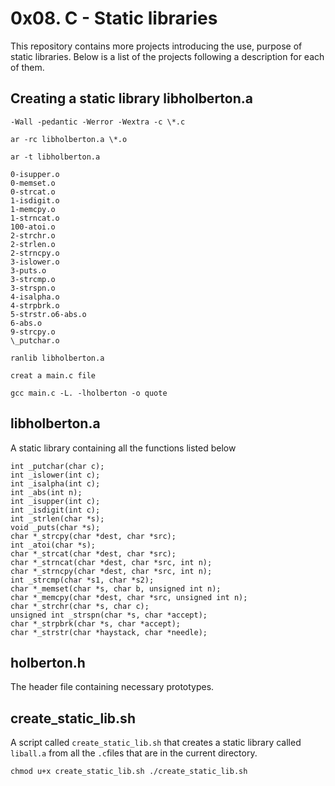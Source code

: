 # 0x08. C - Static libraries

This repository contains more projects introducing the use, purpose of static libraries. Below is a list of the projects following a description for each of them.

## Creating a static library libholberton.a
```
-Wall -pedantic -Werror -Wextra -c \*.c

ar -rc libholberton.a \*.o

ar -t libholberton.a

0-isupper.o
0-memset.o
0-strcat.o
1-isdigit.o
1-memcpy.o
1-strncat.o
100-atoi.o
2-strchr.o
2-strlen.o
2-strncpy.o
3-islower.o
3-puts.o
3-strcmp.o
3-strspn.o
4-isalpha.o
4-strpbrk.o
5-strstr.o6-abs.o
6-abs.o
9-strcpy.o
\_putchar.o

ranlib libholberton.a

creat a main.c file

gcc main.c -L. -lholberton -o quote
```
## libholberton.a

A static library containing all the functions listed below

```
int _putchar(char c);
int _islower(int c);
int _isalpha(int c);
int _abs(int n);
int _isupper(int c);
int _isdigit(int c);
int _strlen(char *s);
void _puts(char *s);
char *_strcpy(char *dest, char *src);
int _atoi(char *s);
char *_strcat(char *dest, char *src);
char *_strncat(char *dest, char *src, int n);
char *_strncpy(char *dest, char *src, int n);
int _strcmp(char *s1, char *s2);
char *_memset(char *s, char b, unsigned int n);
char *_memcpy(char *dest, char *src, unsigned int n);
char *_strchr(char *s, char c);
unsigned int _strspn(char *s, char *accept);
char *_strpbrk(char *s, char *accept);
char *_strstr(char *haystack, char *needle);
```



## holberton.h

The header file containing necessary prototypes.



## create_static_lib.sh

A script called `create_static_lib.sh` that creates a static library called `liball.a` from all the `.c`files that are in the current directory.

``
chmod u+x create_static_lib.sh
./create_static_lib.sh
``
